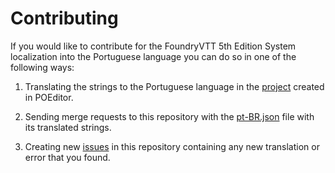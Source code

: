 Contributing
============

If you would like to contribute for the FoundryVTT 5th Edition System localization into the Portuguese language you can do so in one of the following ways:

1. Translating the strings to the Portuguese language in the [project](https://poeditor.com/join/project/leehlpnRDx) created in POEditor.

2. Sending merge requests to this repository with the [pt-BR.json](https://gitlab.com/Caua539/foundryvtt-dnd5e-brazilian-portuguese/blob/master/dnd5e_pt-BR/pt-BR.json) file with its translated strings.

3. Creating new [issues](https://gitlab.com/Caua539/foundryvtt-dnd5e-brazilian-portuguese/issues) in this repository containing any new translation or error that you found.